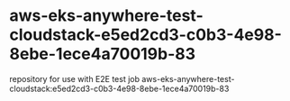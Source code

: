 # aws-eks-anywhere-test-cloudstack-e5ed2cd3-c0b3-4e98-8ebe-1ece4a70019b-83
repository for use with E2E test job aws-eks-anywhere-test-cloudstack:e5ed2cd3-c0b3-4e98-8ebe-1ece4a70019b-83
